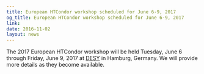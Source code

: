```yaml
---
title: European HTCondor workshop scheduled for June 6-9, 2017
og_title: European HTCondor workshop scheduled for June 6-9, 2017
link: 
date: 2016-11-02
layout: news
---
```


The 2017 European HTCondor workshop will be held Tuesday, June 6 through Friday, June 9, 2017 at <a href="http://www.desy.de/" data-proofer-ignore>DESY</a> in Hamburg, Germany. We will provide more details as they become available. 
